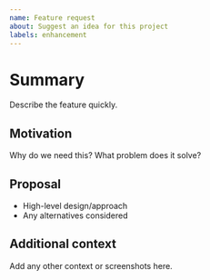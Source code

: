 ```yaml
---
name: Feature request
about: Suggest an idea for this project
labels: enhancement
---
```


# Summary

Describe the feature quickly.

## Motivation

Why do we need this? What problem does it solve?

## Proposal

- High-level design/approach
- Any alternatives considered

## Additional context

Add any other context or screenshots here.

